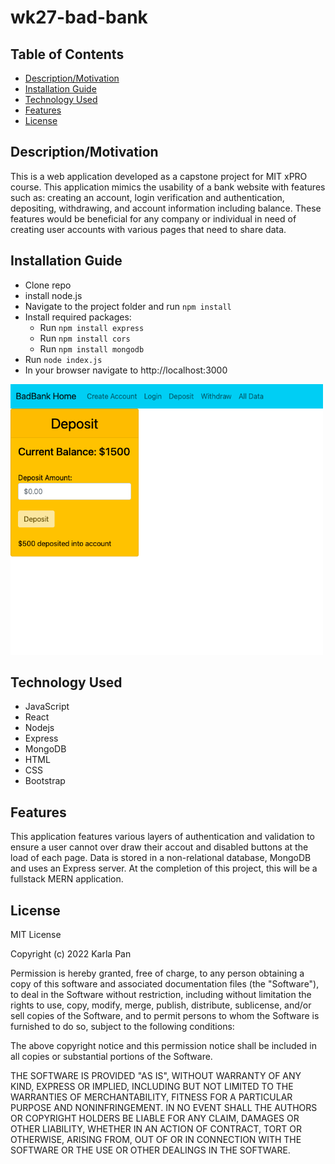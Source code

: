 # wk27-bad-bank

## Table of Contents
* [Description/Motivation](#description/motivation)
* [Installation Guide](#installation-guide)
* [Technology Used](#technology-used)
* [Features](#features)
* [License](#license)

## Description/Motivation
This is a web application developed as a capstone project for MIT xPRO course. This application mimics the usability of a bank website with features such as: creating an account, login verification and authentication, depositing, withdrawing, and account information including balance. These features would be beneficial for any company or individual in need of creating user accounts with various pages that need to share data.

## Installation Guide
* Clone repo
* install node.js
* Navigate to the project folder and run `npm install`
* Install required packages:
  * Run `npm install express`
  * Run `npm install cors`
  * Run `npm install mongodb`
* Run `node index.js`
* In your browser navigate to http://localhost:3000

<img src="badBank.png" width='500'/>

## Technology Used
* JavaScript
* React
* Nodejs
* Express
* MongoDB
* HTML
* CSS
* Bootstrap

## Features
This application features various layers of authentication and validation to ensure a user cannot over draw their accout and disabled buttons at the load of each page. Data is stored in a non-relational database, MongoDB and uses an Express server. At the completion of this project, this will be a fullstack MERN application.

## License

MIT License

Copyright (c) 2022 Karla Pan

Permission is hereby granted, free of charge, to any person obtaining a copy of this software and associated documentation files (the "Software"), to deal in the Software without restriction, including without limitation the rights to use, copy, modify, merge, publish, distribute, sublicense, and/or sell copies of the Software, and to permit persons to whom the Software is furnished to do so, subject to the following conditions:

The above copyright notice and this permission notice shall be included in all copies or substantial portions of the Software.

THE SOFTWARE IS PROVIDED "AS IS", WITHOUT WARRANTY OF ANY KIND, EXPRESS OR IMPLIED, INCLUDING BUT NOT LIMITED TO THE WARRANTIES OF MERCHANTABILITY, FITNESS FOR A PARTICULAR PURPOSE AND NONINFRINGEMENT. IN NO EVENT SHALL THE AUTHORS OR COPYRIGHT HOLDERS BE LIABLE FOR ANY CLAIM, DAMAGES OR OTHER LIABILITY, WHETHER IN AN ACTION OF CONTRACT, TORT OR OTHERWISE, ARISING FROM, OUT OF OR IN CONNECTION WITH THE SOFTWARE OR THE USE OR OTHER DEALINGS IN THE SOFTWARE.
